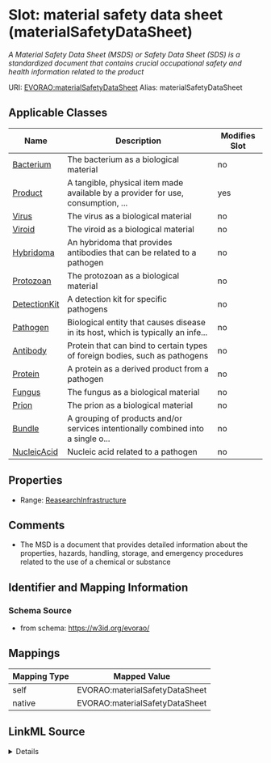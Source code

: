 

# Slot: material safety data sheet (materialSafetyDataSheet) 


_A Material Safety Data Sheet (MSDS) or Safety Data Sheet (SDS) is a standardized document that contains crucial occupational safety and health information related to the product_





URI: [EVORAO:materialSafetyDataSheet](https://w3id.org/evorao/materialSafetyDataSheet)
Alias: materialSafetyDataSheet

<!-- no inheritance hierarchy -->





## Applicable Classes

| Name | Description | Modifies Slot |
| --- | --- | --- |
| [Bacterium](Bacterium.md) | The bacterium as a biological material |  no  |
| [Product](Product.md) | A tangible, physical item made available by a provider for use, consumption, ... |  yes  |
| [Virus](Virus.md) | The virus as a biological material |  no  |
| [Viroid](Viroid.md) | The viroid as a biological material |  no  |
| [Hybridoma](Hybridoma.md) | An hybridoma that provides antibodies that can be related to a pathogen |  no  |
| [Protozoan](Protozoan.md) | The protozoan as a biological material |  no  |
| [DetectionKit](DetectionKit.md) | A detection kit for specific pathogens |  no  |
| [Pathogen](Pathogen.md) | Biological entity that causes disease in its host, which is typically an infe... |  no  |
| [Antibody](Antibody.md) | Protein that can bind to certain types of foreign bodies, such as pathogens |  no  |
| [Protein](Protein.md) | A protein as a derived product from a pathogen |  no  |
| [Fungus](Fungus.md) | The fungus as a biological material |  no  |
| [Prion](Prion.md) | The prion as a biological material |  no  |
| [Bundle](Bundle.md) | A grouping of products and/or services intentionally combined into a single o... |  no  |
| [NucleicAcid](NucleicAcid.md) | Nucleic acid related to a pathogen |  no  |







## Properties

* Range: [ReasearchInfrastructure](ReasearchInfrastructure.md)





## Comments

* The MSD  is a document that provides detailed information about the properties, hazards, handling, storage, and emergency procedures related to the use of a chemical or substance

## Identifier and Mapping Information







### Schema Source


* from schema: https://w3id.org/evorao/




## Mappings

| Mapping Type | Mapped Value |
| ---  | ---  |
| self | EVORAO:materialSafetyDataSheet |
| native | EVORAO:materialSafetyDataSheet |




## LinkML Source

<details>
```yaml
name: materialSafetyDataSheet
description: A Material Safety Data Sheet (MSDS) or Safety Data Sheet (SDS) is a standardized
  document that contains crucial occupational safety and health information related
  to the product
title: material safety data sheet
comments:
- The MSD  is a document that provides detailed information about the properties,
  hazards, handling, storage, and emergency procedures related to the use of a chemical
  or substance
from_schema: https://w3id.org/evorao/
rank: 1000
alias: materialSafetyDataSheet
domain_of:
- Product
range: ReasearchInfrastructure
required: false
multivalued: false

```
</details>